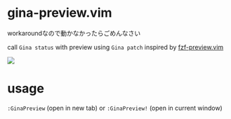 # gina-preview.vim

workaroundなので動かなかったらごめんなさい

call `Gina status` with preview using `Gina patch`
inspired by [fzf-preview.vim](https://github.com/yuki-yano/fzf-preview.vim)

![](https://user-images.githubusercontent.com/36663503/118399151-bac8bf00-b696-11eb-82fe-90e4edc5e68b.gif)

# usage

`:GinaPreview` (open in new tab) or `:GinaPreview!` (open in current window)
